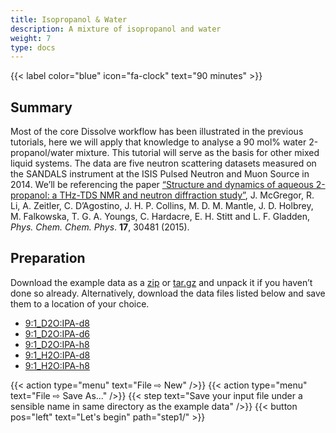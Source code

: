 ```yaml
---
title: Isopropanol & Water
description: A mixture of isopropanol and water
weight: 7
type: docs
---
```


{{< label color="blue" icon="fa-clock" text="90 minutes" >}}

## Summary

Most of the core Dissolve workflow has been illustrated in the previous tutorials, here we will apply that knowledge to analyse a 90 mol% water 2-propanol/water mixture. This tutorial will serve as the basis for other mixed liquid systems.
The data are five neutron scattering datasets measured on the SANDALS instrument at the ISIS Pulsed Neutron and Muon Source in 2014. We’ll be referencing the paper [“Structure and dynamics of aqueous 2-propanol: a THz-TDS NMR and neutron diffraction study”](https://pubs.rsc.org/en/content/articlelanding/2015/cp/c5cp01132a), J. McGregor, R. Li, A. Zeitler, C. D’Agostino, J. H. P. Collins, M. D. M. Mantle, J. D. Holbrey, M. Falkowska, T. G. A. Youngs, C. Hardacre, E. H. Stitt and L. F. Gladden, *Phys. Chem. Chem. Phys*. **17**, 30481 (2015).

## Preparation

Download the example data as a [zip]() or [tar.gz]() and unpack it if you haven’t done so already. Alternatively, download the data files listed below and save them to a location of your choice.
- [9:1_D2O:IPA-d8](https://raw.githubusercontent.com/disorderedmaterials/dissolve/develop/examples/ipa-water/data/9:1_D2O:IPA-d8)
- [9:1_D2O:IPA-d6](https://raw.githubusercontent.com/disorderedmaterials/dissolve/develop/examples/ipa-water/data/9:1_D2O:IPA-d6)
- [9:1_D2O:IPA-h8](https://raw.githubusercontent.com/disorderedmaterials/dissolve/develop/examples/ipa-water/data/9:1_D2O:IPA-h8)
- [9:1_H2O:IPA-d8](https://raw.githubusercontent.com/disorderedmaterials/dissolve/develop/examples/ipa-water/data/9:1_H2O:IPA-d8)
- [9:1_H2O:IPA-h8](https://raw.githubusercontent.com/disorderedmaterials/dissolve/develop/examples/ipa-water/data/9:1_H2O:IPA-h8)

{{< action type="menu" text="File &#8680; New" />}}
{{< action type="menu" text="File &#8680; Save As..." />}}
{{< step text="Save your input file under a sensible name in same directory as the example data" />}}
{{< button pos="left" text="Let's begin" path="step1/" >}}
